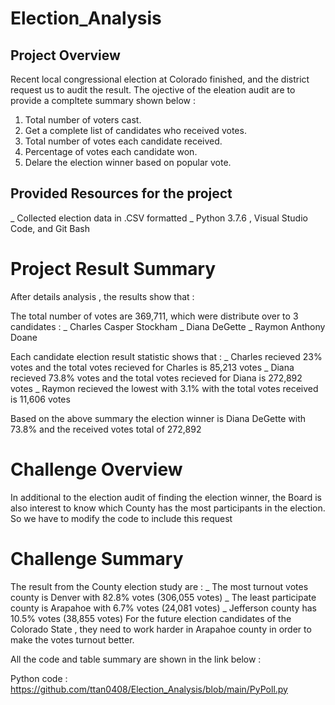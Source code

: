 # Election_Analysis

## Project Overview
Recent local congressional election at Colorado finished, and the district request us to audit the result. The ojective of the eleation audit are to provide a compltete summary shown below : 

1. Total number of voters cast.
2. Get a complete list of candidates who received votes.
3. Total number of votes each candidate received.
4. Percentage of votes each candidate won.
5. Delare the election winner based on popular vote.

## Provided Resources for the project
_ Collected election data in .CSV formatted 
_ Python 3.7.6 , Visual Studio Code, and Git Bash

# Project Result Summary

After details analysis , the results show that :

The total number of votes are 369,711, which were distribute over to 3 candidates :
    _ Charles Casper Stockham
    _ Diana DeGette
    _ Raymon Anthony Doane
    
Each candidate election result statistic shows that : 
    _ Charles recieved 23% votes and the total votes recieved for Charles is 85,213 votes
    _ Diana recieved 73.8% votes and the total votes recieved for Diana is 272,892 votes
    _ Raymon recieved the lowest with 3.1% with the total votes received is 11,606 votes

Based on the above summary the election winner is Diana DeGette with 73.8% and the received votes total of 272,892

# Challenge Overview 
In additional to the election audit of finding the election winner, the Board is also interest to know which County has the most participants in the election. So we have to modify the code to include this request

# Challenge Summary 
The result from the County election study are :
   _ The most turnout votes county is Denver with 82.8% votes (306,055 votes)
   _ The least participate county is Arapahoe with 6.7% votes (24,081 votes)
   _ Jefferson county has 10.5% votes (38,855 votes) 
For the future election candidates of the Colorado State , they need to work harder in Arapahoe county in order to make the votes turnout better.

All the code and table summary are shown in the link below :

Python code :
https://github.com/ttan0408/Election_Analysis/blob/main/PyPoll.py





